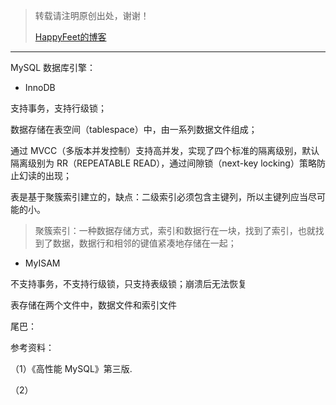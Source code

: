 > 转载请注明原创出处，谢谢！
>
> [HappyFeet的博客](https://blog.csdn.net/haihui_yang)





---



MySQL 数据库引擎：

- InnoDB

支持事务，支持行级锁；

数据存储在表空间（tablespace）中，由一系列数据文件组成；

通过 MVCC（多版本并发控制）支持高并发，实现了四个标准的隔离级别，默认隔离级别为 RR（REPEATABLE READ），通过间隙锁（next-key locking）策略防止幻读的出现；

表是基于聚簇索引建立的，缺点：二级索引必须包含主键列，所以主键列应当尽可能的小。

> 聚簇索引：一种数据存储方式，索引和数据行在一块，找到了索引，也就找到了数据，数据行和相邻的键值紧凑地存储在一起；

- MyISAM

不支持事务，不支持行级锁，只支持表级锁；崩溃后无法恢复

表存储在两个文件中，数据文件和索引文件



尾巴：



参考资料：

（1）《高性能 MySQL》第三版.

（2）